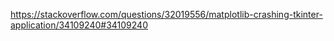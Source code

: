 

https://stackoverflow.com/questions/32019556/matplotlib-crashing-tkinter-application/34109240#34109240
